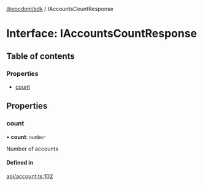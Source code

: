 [@vocdoni/sdk](/sdk) / IAccountsCountResponse

# Interface: IAccountsCountResponse

## Table of contents

### Properties

- [count](IAccountsCountResponse#count)

## Properties

### count

• **count**: `number`

Number of accounts

#### Defined in

[api/account.ts:102](https://github.com/vocdoni/vocdoni-sdk/blob/66360b95227306027699be0e80826ca7975027a0/src/api/account.ts#L102)
